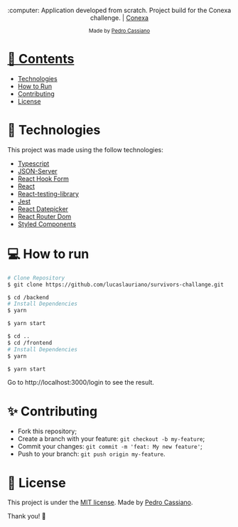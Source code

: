 
<p align="center">
   :computer: Application developed from scratch. Project build for the Conexa challenge. | <a href="https://www.conexasaude.com.br/">Conexa</a>
</p>

<div align="center">
  <sub> Made by
    <a href="https://github.com/pedron3to">Pedro Cassiano
  </sub>
</div>

# 📌 Contents

* [Technologies](#rocket-technologies)
* [How to Run](#computer-how-to-run)
* [Contributing](#sparkles-contributing)
* [License](#page_facing_up-license)

# :rocket: Technologies
This project was made using the follow technologies:

* [Typescript](https://www.typescriptlang.org/)
* [JSON-Server](https://www.npmjs.com/package/json-server)
* [React Hook Form](https://react-hook-form.com/)
* [React](https://reactjs.org/)
* [React-testing-library](https://testing-library.com/)
* [Jest](https://jestjs.io/)
* [React Datepicker](https://reactdatepicker.com/)
* [React Router Dom](https://reactrouter.com/)
* [Styled Components](https://styled-components.com/)


# :computer: How to run

```bash
# Clone Repository
$ git clone https://github.com/lucaslauriano/survivors-challange.git
```

```bash
$ cd /backend
# Install Dependencies
$ yarn
```

```bash
$ yarn start
```

```bash
$ cd ..
$ cd /frontend
# Install Dependencies
$ yarn
```

```bash
$ yarn start
```

Go to http://localhost:3000/login to see the result.
# :sparkles: Contributing

- Fork this repository;
- Create a branch with your feature: `git checkout -b my-feature`;
- Commit your changes: `git commit -m 'feat: My new feature'`;
- Push to your branch: `git push origin my-feature`.

# :page_facing_up: License

This project is under the [MIT license](./LICENSE).
Made by [Pedro Cassiano](https://www.linkedin.com/in/pedro-cassiano-de-araujo-neto-sartor-70242854/).

Thank you! 🌠
